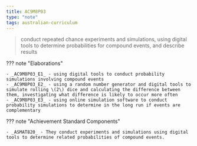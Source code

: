 ```yaml
---
title: AC9M8P03
type: "note"
tags: australian-curriculum
---
```




> conduct repeated chance experiments and simulations, using digital tools to determine probabilities for compound events, and describe results

??? note "Elaborations"

	- _AC9M8P03_E1_ - using digital tools to conduct probability simulations involving compound events
	- _AC9M8P03_E2_ - using a random number generator and digital tools to simulate rolling \(2\) dice and calculating the difference between them, investigating what difference is likely to occur more often
	- _AC9M8P03_E3_ - using online simulation software to conduct probability simulations to determine in the long run if events are complementary
??? note "Achievement Standard Components"

	- _ASMAT820_ - They conduct experiments and simulations using digital tools to determine related probabilities of compound events.


